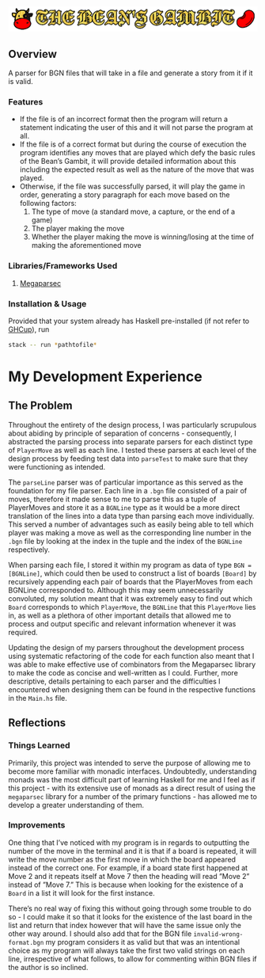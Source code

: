 ![Event Ticket Website](logo.png)

## Overview
A parser for BGN files that will take in a file and generate a story from it if it is valid.

### Features
* If the file is of an incorrect format then the program will return a statement indicating the user
of this and it will not parse the program at all.
* If the file is of a correct format but during the course of execution the program identifies any
moves that are played which defy the basic rules of the Bean’s Gambit, it will provide detailed
information about this including the expected result as well as the nature of the move that was
played.
* Otherwise, if the file was successfully parsed, it will play the game in order, generating a story
paragraph for each move based on the following factors:
    1. The type of move (a standard move, a capture, or the end of a game)
    2. The player making the move
    3. Whether the player making the move is winning/losing at the time of making the aforementioned move

### Libraries/Frameworks Used
1. [Megaparsec](https://hackage.haskell.org/package/megaparsec)

### Installation & Usage
Provided that your system already has Haskell pre-installed (if not refer to [GHCup](https://www.haskell.org/ghcup/)), run

``` bash
stack -- run *pathtofile*
```

# My Development Experience
## The Problem
Throughout the entirety of the design process, I was particularly scrupulous about abiding by principle of separation of concerns - consequently, I abstracted the parsing process into separate parsers for each distinct type of `PlayerMove` as well as each line. I tested these parsers at each level of the design process by feeding test data into `parseTest` to make sure that they were functioning as intended. 

The `parseLine` parser was of particular importance as this served as the foundation for my file parser. Each line in a `.bgn` file consisted of a pair of moves, therefore it made sense to me to parse this as a tuple of PlayerMoves and store it as a `BGNLine` type as it would be a more direct translation of the lines into a data type than parsing each move individually. This served a number of advantages such as easily being able to tell which player was making a move as well as the corresponding line number in the `.bgn` file by looking at the index in the tuple and the index of the `BGNLine` respectively. 

When parsing each file, I stored it within my program as data of type `BGN = [BGNLine]`, which could then be used to construct a list of boards `[Board]` by recursively appending each pair of boards that the PlayerMoves from each BGNLine corresponded to. Although this may seem unnecessarily convoluted, my solution meant that it was extremely easy to find out which `Board` corresponds to which `PlayerMove`, the `BGNLine` that this `PlayerMove` lies in, as well as a plethora of other important details that allowed me to process and output specific and relevant information whenever it was required. 

Updating the design of my parsers throughout the development process using systematic refactoring of the code for each function also meant that I was able to make effective use of combinators from the Megaparsec library to make the code as concise and well-written as I could. Further, more descriptive, details pertaining to each parser and the difficulties I encountered when designing them can be found in the respective functions in the `Main.hs` file.

## Reflections
### Things Learned
Primarily, this project was intended to serve the purpose of allowing me to become more familiar with monadic interfaces. Undoubtedly, understanding monads was the most difficult part of learning Haskell for me and I feel as if this project - with its extensive use of monads as a direct result of using the `megaparsec` library for a number of the primary functions - has allowed me to develop a greater understanding of them.

### Improvements
One thing that I’ve noticed with my program is in regards to outputting the number of the move in the terminal and it is that if a board is repeated, it will write the move number as the first move in which the board appeared instead of the correct one. For example, if a board state first happened at Move 2 and it repeats itself at Move 7 then the heading will read ”Move 2” instead of ”Move 7.” This is because when looking for the existence of a `Board` in a list it will look for the first instance. 

There’s no real way of fixing this without going through some trouble to do so - I could make it so that it looks for the existence of the last board in the list and return that index however that will have the same issue only the other way around. I should also add that for the BGN file `invalid-wrong-format.bgn` my program considers it as valid but that was an intentional choice as my program will always take the first two valid strings on each line, irrespective of what follows, to allow for commenting within BGN files if the author is so inclined.